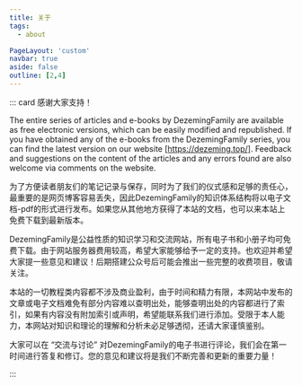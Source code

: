 ```yaml
---
title: 关于
tags:
  - about

PageLayout: 'custom' 
navbar: true
aside: false
outline: [2,4]
---
```


::: card
感谢大家支持！

The entire series of articles and e-books by DezemingFamily are available as free electronic versions, which can be easily modified and republished. If you have obtained any of the e-books from the DezemingFamily series, you can find the latest version on our website [https://dezeming.top/]. Feedback and suggestions on the content of the articles and any errors found are also welcome via comments on the website.

为了方便读者朋友们的笔记记录与保存，同时为了我们的仪式感和足够的责任心，最重要的是网页博客容易丢失，因此DezemingFamily的知识体系结构将以电子文档-pdf的形式进行发布。如果您从其他地方获得了本站的文档，也可以来本站上免费下载到最新版本。

DezemingFamily是公益性质的知识学习和交流网站，所有电子书和小册子均可免费下载。由于网站服务器费用较高，希望大家能够给予一定的支持。也欢迎并希望大家提一些意见和建议！后期搭建公众号后可能会推出一些完整的收费项目，敬请关注。

本站的一切教程类内容都不涉及商业盈利，由于时间和精力有限，本网站中发布的文章或电子文档难免有部分内容难以查明出处，能够查明出处的内容都进行了索引，如果有内容没有附加索引或声明，希望能联系我们进行添加。受限于本人能力，本网站对知识和理论的理解和分析未必足够透彻，还请大家谨慎鉴别。

大家可以在 “交流与讨论” 对DezemingFamily的电子书进行评论，我们会在第一时间进行答复和修订。您的意见和建议将是我们不断完善和更新的重要力量！

:::